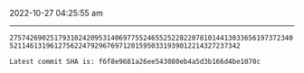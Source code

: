 2022-10-27 04:25:55 am

---

`2757426902517931024209531406977552465525228220781014413033656197372340521146131961275622479296769712015950331939012214327237342`

`Latest commit SHA is: f6f8e9681a26ee543080eb4a5d3b166d4be1070c `
